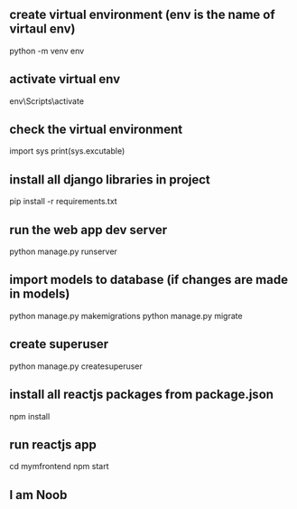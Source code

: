 ## create virtual environment (env is the name of virtaul env)
python -m venv env

## activate virtual env
env\Scripts\activate 

## check the virtual environment 
import sys
print(sys.excutable)

## install all django libraries in project 
pip install -r requirements.txt

## run the web app dev server
python manage.py runserver

## import models to database (if changes are made in models)
python manage.py makemigrations
python manage.py migrate

## create superuser
python manage.py createsuperuser

## install all reactjs packages from package.json
npm install 

## run reactjs app
cd mymfrontend
npm start

## I am Noob